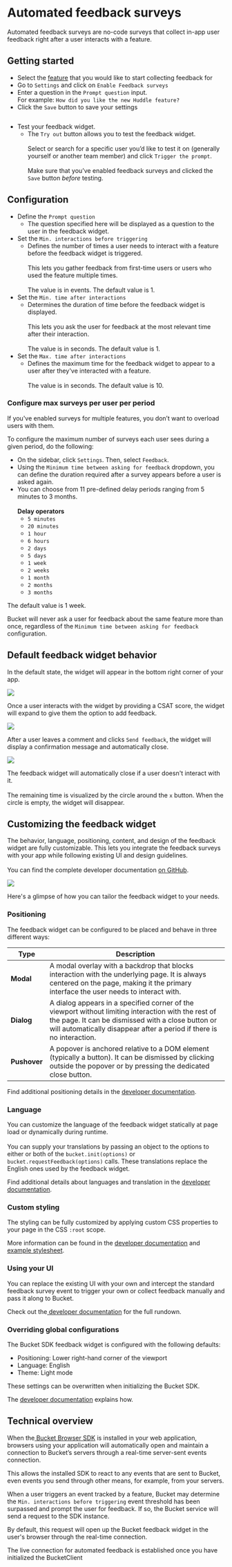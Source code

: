 # Automated feedback surveys

Automated feedback surveys are no-code surveys that collect in-app user feedback right after a user interacts with a feature.

## Getting started

* Select the [feature](../../introduction/data-model/feature/) that you would like to start collecting feedback for
* Go to `Settings` and click on `Enable Feedback surveys`
* Enter a question in the `Prompt question` input. \
  For example: `How did you like the new Huddle feature?`
* Click the `Save` button to save your settings

<div align="left"><figure><img src="../../.gitbook/assets/Enabling Feedback Surveys-min.png" alt=""><figcaption></figcaption></figure></div>

* Test your feedback widget.
  * The `Try out` button allows you to test the feedback widget.\
    \
    Select or search for a specific user you’d like to test it on (generally yourself or another team member) and click `Trigger the prompt`.\
    \
    Make sure that you’ve enabled feedback surveys and clicked the `Save` button _before_ testing.

## Configuration

* Define the `Prompt question`
  * The question specified here will be displayed as a question to the user in the feedback widget.
* Set the `Min. interactions before triggering`
  * Defines the number of times a user needs to interact with a feature before the feedback widget is triggered.\
    \
    This lets you gather feedback from first-time users or users who used the feature multiple times.\
    \
    The value is in events. The default value is 1.
* Set the  `Min. time after interactions`&#x20;
  * Determines the duration of time before the feedback widget is displayed.\
    \
    This lets you ask the user for feedback at the most relevant time after their interaction.\
    \
    The value is in seconds. The default value is 1.
* Set the `Max. time after interactions`&#x20;
  * Defines the maximum time for the feedback widget to appear to a user after they've interacted with a feature.\
    \
    The value is in seconds. The default value is 10.

### Configure max surveys per user per period

If you've enabled surveys for multiple features, you don’t want to overload users with them.&#x20;

To configure the maximum number of surveys each user sees during a given period, do the following:

* On the sidebar, click `Settings`. Then, select `Feedback`.
* Using the `Minimum time between asking for feedback` dropdown, you can define the duration required after a survey appears before a user is asked again.&#x20;
* You can choose from 11 pre-defined delay periods ranging from 5 minutes to 3 months.\
  \
  **Delay operators**
  * `5 minutes`
  * `20 minutes`
  * `1 hour`
  * `6 hours`
  * `2 days`
  * `5 days`
  * `1 week`
  * `2 weeks`
  * `1 month`
  * `2 months`
  * `3 months`

The default value is 1 week.&#x20;

Bucket will never ask a user for feedback about the same feature more than once, regardless of the `Minimum time between asking for feedback` configuration.

## Default feedback widget behavior

In the default state, the widget will appear in the bottom right corner of your app.

![](../../.gitbook/assets/8bf8a6e-Frame_201.png)

Once a user interacts with the widget by providing a CSAT score, the widget will expand to give them the option to add feedback.

![](../../.gitbook/assets/03642c5-dwFrame_201.png)

After a user leaves a comment and clicks `Send feedback`, the widget will display a confirmation message and automatically close.

![](../../.gitbook/assets/be124cd-dwdwFrame_201.png)

The feedback widget will automatically close if a user doesn't interact with it.\
\
The remaining time is visualized by the circle around the `x` button. When the circle is empty, the widget will disappear.

## Customizing the feedback widget

The behavior, language, positioning, content, and design of the feedback widget are fully customizable. This lets you integrate the feedback surveys with your app while following existing UI and design guidelines.\
\
You can find the complete developer documentation [on GitHub](https://github.com/bucketco/bucket-javascript-sdk/blob/main/packages/browser-sdk/FEEDBACK.md).

![](https://files.readme.io/2506596-Customized_Widgets.png)

Here's a glimpse of how you can tailor the feedback widget to your needs.

### Positioning

The feedback widget can be configured to be placed and behave in three different ways:

| Type         | Description                                                                                                                                                                                                                       |
| ------------ | --------------------------------------------------------------------------------------------------------------------------------------------------------------------------------------------------------------------------------- |
| **Modal**    | A modal overlay with a backdrop that blocks interaction with the underlying page. It is always centered on the page, making it the primary interface the user needs to interact with.                                             |
| **Dialog**   | A dialog appears in a specified corner of the viewport without limiting interaction with the rest of the page. It can be dismissed with a close button or will automatically disappear after a period if there is no interaction. |
| **Pushover** | A popover is anchored relative to a DOM element (typically a button). It can be dismissed by clicking outside the popover or by pressing the dedicated close button.                                                              |

Find additional positioning details in the [developer documentation](https://github.com/bucketco/bucket-javascript-sdk/blob/main/packages/browser-sdk/FEEDBACK.md#positioning-and-behavior).&#x20;

### Language

You can customize the language of the feedback widget statically at page load or dynamically during runtime.\
\
You can supply your translations by passing an object to the options to either or both of the `bucket.init(options)` or `bucket.requestFeedback(options)` calls. These translations replace the English ones used by the feedback widget.&#x20;

Find additional details about languages and translation in the [developer documentation](https://github.com/bucketco/bucket-javascript-sdk/blob/main/packages/browser-sdk/FEEDBACK.md#internationalization-i18n).

### Custom styling

The styling can be fully customized by applying custom CSS properties to your page in the CSS `:root` scope.&#x20;

More information can be found in the [developer documentation](https://github.com/bucketco/bucket-javascript-sdk/blob/main/packages/browser-sdk/FEEDBACK.md#custom-styling) and [example stylesheet](https://github.com/bucketco/bucket-javascript-sdk/blob/main/packages/tracking-sdk/dev/index.css).

### Using your UI

You can replace the existing UI with your own and intercept the standard feedback survey event to trigger your own or collect feedback manually and pass it along to Bucket.

Check out the[ developer documentation](https://github.com/bucketco/bucket-javascript-sdk/blob/main/packages/browser-sdk/FEEDBACK.md#using-your-own-ui-to-collect-feedback) for the full rundown.

### Overriding global configurations

The Bucket SDK feedback widget is configured with the following defaults:

* Positioning: Lower right-hand corner of the viewport
* Language: English
* Theme: Light mode&#x20;

These settings can be overwritten when initializing the Bucket SDK.

The [developer documentation](https://github.com/bucketco/bucket-javascript-sdk/blob/main/packages/browser-sdk/FEEDBACK.md#global-feedback-configuration) explains how.&#x20;

## Technical overview

When the[ Bucket Browser SDK](https://github.com/bucketco/bucket-javascript-sdk) is installed in your web application, browsers using your application will automatically open and maintain a connection to Bucket’s servers through a real-time server-sent events connection.

This allows the installed SDK to react to any events that are sent to Bucket, even events you send through other means, for example, from your servers.&#x20;

When a user triggers an event tracked by a feature, Bucket may determine the `Min. interactions before triggering` event threshold has been surpassed and prompt the user for feedback. If so, the Bucket service will send a request to the SDK instance.&#x20;

By default, this request will open up the Bucket feedback widget in the user's browser through the real-time connection.

The live connection for automated feedback is established once you have initialized the BucketClient
